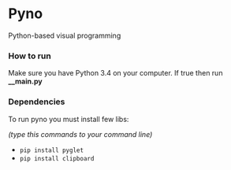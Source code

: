 # Pyno
Python-based visual programming

### How to run
Make sure you have Python 3.4 on your computer. If true then run **__main.py**

### Dependencies
To run pyno you must install few libs:

*(type this commands to your command line)*

* ```pip install pyglet```
* ```pip install clipboard```
